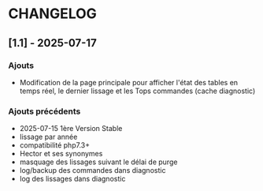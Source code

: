 # CHANGELOG

## [1.1] - 2025-07-17

### Ajouts
- Modification de la page principale pour afficher l'état des tables en temps réel, le dernier lissage et les Tops commandes (cache diagnostic)

### Ajouts précédents
- 2025-07-15 1ère Version Stable
- lissage par année
- compatibilité php7.3+
- Hector et ses synonymes
- masquage des lissages suivant le délai de purge
- log/backup des commandes dans diagnostic
- log des lissages dans diagnostic